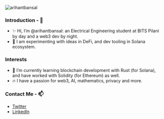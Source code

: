 <!--<h1 align="center">🚀️ Hi there, I'm Arihant! <img src="https://raw.githubusercontent.com/ABSphreak/ABSphreak/master/gifs/Hi.gif" width="30px"></h1> -->
<!--
<a href="http://arihantbansal.github.io/" target="_blank"><img src="https://raw.githubusercontent.com/arihantbansal/arihantbansal/main/header.png" /></a> -->

<p align="left"> <img src="https://komarev.com/ghpvc/?username=arihantbansal&label=Profile%20views&color=0e75b6&style=flat" alt="arihantbansal" /> </p>

### Introduction - 👋

- ✨ Hi, I’m @arihantbansal: an Electrical Engineering student at BITS Pilani by day and a web3 dev by night.
- 👀 I am experimenting with ideas in DeFi, and dev tooling in Solana ecosystem.

### Interests

- 🌱 I’m currently learning blockchain development with Rust (for Solana), and have worked with Solidity (for Ethereum) as well.
- 🔥 I have a passion for web3, AI, mathematics, privacy and more.

### Contact Me - 📫

- [Twitter](https://twitter.com/_arihantbansal)
- [LinkedIn](https://www.linkedin.com/in/arihantbansal/)
<!--
[![Twitter: Arihant](https://img.shields.io/twitter/follow/_arihantbansal_?style=social)](https://twitter.com/_arihantbansal)
[![GitHub: Arihant](https://img.shields.io/github/followers/arihantbansal?label=follow&style=social)](https://github.com/arihantbansal) -->

<!---
arihantbansal/arihantbansal is a  special ✨ repository because its `README.md` (this file) appears on your GitHub profile.
You can click the Preview link to take a look at your changes.
--->

